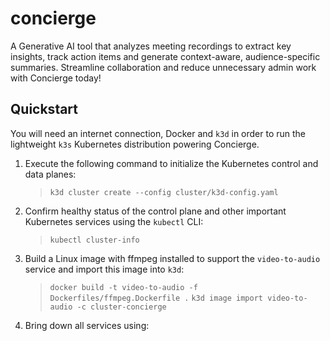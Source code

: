 # concierge

A Generative AI tool that analyzes meeting recordings to extract key insights, track action items and generate context-aware, audience-specific summaries. Streamline collaboration and reduce unnecessary admin work with Concierge today! 

## Quickstart

You will need an internet connection, Docker and `k3d` in order to run the lightweight `k3s` Kubernetes distribution powering Concierge.

1. Execute the following command to initialize the Kubernetes control and data planes:

    > ``k3d cluster create --config cluster/k3d-config.yaml``

1. Confirm healthy status of the control plane and other important Kubernetes services using the `kubectl` CLI:

    > ``kubectl cluster-info``

1. Build a Linux image with ffmpeg installed to support the `video-to-audio` service and import this image into `k3d`:

    > ``docker build -t video-to-audio -f Dockerfiles/ffmpeg.Dockerfile .``
    > ``k3d image import video-to-audio -c cluster-concierge``

1. Bring down all services using:

    > ````